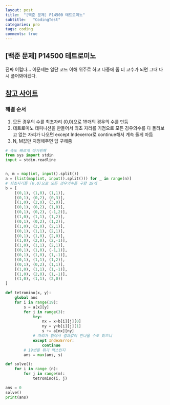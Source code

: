 ```yaml
---
layout: post
title:  "[백준 문제] P14500 테트로미노"
subtitle:   "CodingTest"
categories: pro
tags: coding
comments: true
---
```


## [백준 문제] P14500 테트로미노

진짜 어렵다... 이문제는 일단 코드 이해 위주로 하고 나중에 좀 더 고수가 되면 그때 다시 풀어봐야겠다.

[참고 사이트](https://rebas.kr/792)  
--- 
### 해결 순서
1. 모든 경우의 수를 최초자리 (0,0)으로 19개의 경우의 수를 만듬
2. 테트로미노 데피니션을 만들어서 최초 자리를 기점으로 모든 경우의수를 다 돌려보고 없는 자리가 나오면 except Indexerror로 continue해서 계속 돌게 마듬
3. N, M값만 지정해주면 답 구해줌


```python
# 속도 빠르게 하기위해
from sys import stdin
input = stdin.readline


n, m = map(int, input().split())
a = [list(map(int, input().split())) for _ in range(n)]
# 최초자리를 (0,0)으로 모든 경우의수를 구함 19개
b = [
    [(0,1), (1,0), (1,1)],
    [(0,1), (0,2), (0,3)],
    [(1,0), (2,0), (3,0)],
    [(0,1), (0,2), (1,0)],
    [(0,1), (0,2), (-1,2)],
    [(1,0), (1,1), (1,2)],
    [(0,1), (0,2), (1,2)],
    [(1,0), (2,0), (2,1)],
    [(0,1), (1,1), (2,1)],
    [(0,1), (1,0), (2,0)],
    [(1,0), (2,0), (2,-1)],
    [(1,0), (1,1), (2,1)],
    [(0,1), (1,0), (-1,1)],
    [(0,1), (1,0), (1,-1)],
    [(0,1), (1,1), (1,2)],
    [(0,1), (0,2), (1,1)],
    [(1,0), (1,1), (1,-1)],
    [(1,0), (2,0), (1,-1)],
    [(1,0), (1,1), (2,0)]
]

def tetromino(x, y):
    global ans
    for i in range(19):
        s = a[x][y]
        for j in range(3):
            try:
                nx = x+b[i][j][0]
                ny = y+b[i][j][1]
                s += a[nx][ny]
            # 자리가 없어서 결과값이 안나올 수도 있으니
            except IndexError:
                continue
        # 19번을 뭐가 맥스인지
        ans = max(ans, s)

def solve():
    for i in range (n):
        for j in range(m):
            tetromino(i, j)

ans = 0
solve()
print(ans)
```
